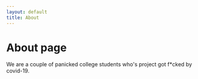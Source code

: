 ```yaml
---
layout: default
title: About
---
```

# About page

We are a couple of panicked college students who's project got f*cked by covid-19.